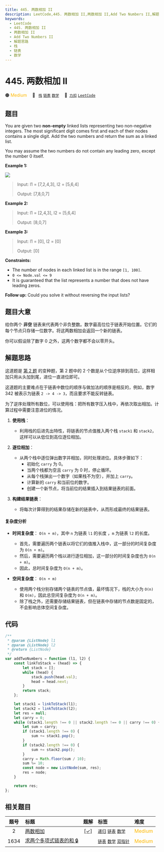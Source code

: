 ```yaml
---
title: 445. 两数相加 II
description: LeetCode,445. 两数相加 II,两数相加 II,Add Two Numbers II,解题思路,栈,链表,数学
keywords:
  - LeetCode
  - 445. 两数相加 II
  - 两数相加 II
  - Add Two Numbers II
  - 解题思路
  - 栈
  - 链表
  - 数学
---
```


# 445. 两数相加 II

🟠 <font color=#ffb800>Medium</font>&emsp; 🔖&ensp; [`栈`](/tag/stack.md) [`链表`](/tag/linked-list.md) [`数学`](/tag/math.md)&emsp; 🔗&ensp;[`力扣`](https://leetcode.cn/problems/add-two-numbers-ii) [`LeetCode`](https://leetcode.com/problems/add-two-numbers-ii)

## 题目

You are given two **non-empty** linked lists representing two non-negative
integers. The most significant digit comes first and each of their nodes
contains a single digit. Add the two numbers and return the sum as a linked
list.

You may assume the two numbers do not contain any leading zero, except the
number 0 itself.

**Example 1:**

![](https://assets.leetcode.com/uploads/2021/04/09/sumii-linked-list.jpg)

> Input: l1 = [7,2,4,3], l2 = [5,6,4]
>
> Output: [7,8,0,7]

**Example 2:**

> Input: l1 = [2,4,3], l2 = [5,6,4]
>
> Output: [8,0,7]

**Example 3:**

> Input: l1 = [0], l2 = [0]
>
> Output: [0]

**Constraints:**

- The number of nodes in each linked list is in the range `[1, 100]`.
- `0 <= Node.val <= 9`
- It is guaranteed that the list represents a number that does not have leading zeros.

**Follow up:** Could you solve it without reversing the input lists?

## 题目大意

给你两个 **非空** 链表来代表两个非负整数。数字最高位位于链表开始位置。它们的每个节点只存储一位数字。将这两数相加会返回一个新的链表。

你可以假设除了数字 0 之外，这两个数字都不会以零开头。

## 解题思路

这道题是 [第 2 题](./0002.md) 的变种题，第 2 题中的 2 个数是从个位逆序排到高位，这样相加只用从头加到尾，进位一直进位即可。

这道题的主要难点在于链表中数位的顺序与做加法的顺序是相反的，例如，数字 342 被表示为链表 `2 -> 4 -> 3`，而且要求不能反转链表。

为了逆序处理所有数位，可以使用栈：把所有数字压入栈中，再依次取出相加。计算过程中需要注意进位的情况。

1. **使用栈**：

   - 利用栈的后进先出特性，将链表的节点值推入两个栈 `stack1` 和 `stack2`，这样可以从低位到高位逐位相加。

2. **逐位相加**：

   - 从两个栈中逐位弹出数字并相加，同时处理进位。具体步骤如下：
     - 初始化 `carry` 为 0。
     - 当两个栈都为空且 `carry` 为 0 时，停止循环。
     - 从每个栈弹出一个数字（如果栈不为空），并加上 `carry`。
     - 计算新的 `carry` 和当前位的数字。
     - 创建一个新节点，将当前位的结果插入到结果链表的前面。

3. **构建结果链表**：
   - 将每次计算得到的结果存储在新的链表中，从而形成最终的结果链表。

#### 复杂度分析

- **时间复杂度**： `O(n + m)`，其中 `n` 为链表 `l1` 的长度 ，`m` 为链表 `l2` 的长度。

  - 首先，需要遍历两个链表以将它们的值推入栈中，这一部分的时间复杂度为 `O(n + m)`。
  - 然后，需要遍历两个栈以进行逐位相加，这一部分的时间复杂度也为 `O(n + m)`。
  - 因此，总时间复杂度为 `O(n + m)`。

- **空间复杂度**： `O(n + m)`
  - 使用两个栈分别存储两个链表的节点值，最坏情况下，栈的大小为 `O(n)` 和 `O(m)`，因此总空间复杂度为 `O(n + m)`。
  - 除了栈之外，还需要存储结果链表，但在链表中存储的节点数是固定的，不会影响总体空间复杂度。

## 代码

```javascript
/**
 * @param {ListNode} l1
 * @param {ListNode} l2
 * @return {ListNode}
 */
var addTwoNumbers = function (l1, l2) {
	const linkToStack = (head) => {
		let stack = [];
		while (head) {
			stack.push(head.val);
			head = head.next;
		}
		return stack;
	};

	let stack1 = linkToStack(l1);
	let stack2 = linkToStack(l2);
	let res = null;
	let carry = 0;
	while (stack1.length !== 0 || stack2.length !== 0 || carry !== 0) {
		let sum = carry;
		if (stack1.length !== 0) {
			sum += stack1.pop();
		}
		if (stack2.length !== 0) {
			sum += stack2.pop();
		}
		carry = Math.floor(sum / 10);
		sum %= 10;
		const node = new ListNode(sum, res);
		res = node;
	}

	return res;
};
```

## 相关题目

<!-- prettier-ignore -->
| 题号 | 标题 | 题解 | 标签 | 难度 |
| :------: | :------ | :------: | :------ | :------ |
| 2 | [两数相加](https://leetcode.com/problems/add-two-numbers) | [[✓]](/problem/0002.md) |  [`递归`](/tag/recursion.md) [`链表`](/tag/linked-list.md) [`数学`](/tag/math.md) | <font color=#ffb800>Medium</font> |
| 1634 | [求两个多项式链表的和 🔒](https://leetcode.com/problems/add-two-polynomials-represented-as-linked-lists) |  |  [`链表`](/tag/linked-list.md) [`数学`](/tag/math.md) [`双指针`](/tag/two-pointers.md) | <font color=#ffb800>Medium</font> |